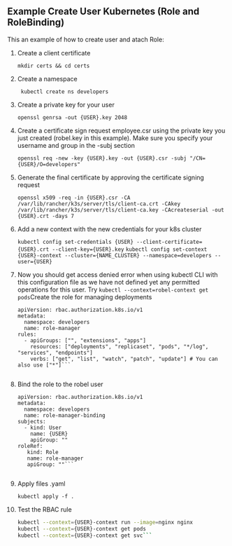 Example Create User Kubernetes (Role and RoleBinding)
----------------

This an example of how to create user and atach Role:


1. Create a client certificate

    ``` mkdir certs && cd certs ```

2. Create a namespace

    ``` kubectl create ns developers```

3. Create a private key for your user

    ```openssl genrsa -out {USER}.key 2048```
    
4. Create a certificate sign request employee.csr using the private key you just created (robel.key in this example). Make sure you specify your username and group in the -subj section 

    ```openssl req -new -key {USER}.key -out {USER}.csr -subj "/CN={USER}/O=developers"```

5. Generate the final certificate by approving the certificate signing request

    ```openssl x509 -req -in {USER}.csr -CA /var/lib/rancher/k3s/server/tls/client-ca.crt -CAkey /var/lib/rancher/k3s/server/tls/client-ca.key -CAcreateserial -out {USER}.crt -days 7```
    
6. Add a new context with the new credentials for your k8s cluster

    ```kubectl config set-credentials {USER} --client-certificate={USER}.crt --client-key={USER}.key```
    ```kubectl config set-context {USER}-context --cluster={NAME_CLUSTER} --namespace=developers --user={USER}```
    
7. Now you should get access denied error when using kubectl CLI with this configuration file as we have not defined yet any permitted operations for this user. Try ``` kubectl --context=robel-context get pods ```Create the role for managing deployments

    ```kind: Role
    apiVersion: rbac.authorization.k8s.io/v1
    metadata:
      namespace: developers
      name: role-manager
    rules:
      - apiGroups: ["", "extensions", "apps"]
        resources: ["deployments", "replicaset", "pods", "*/log", "services", "endpoints"]
        verbs: ["get", "list", "watch", "patch", "update"] # You can also use ["*"]```
        
8. Bind the role to the robel user

    ```kind: RoleBinding
    apiVersion: rbac.authorization.k8s.io/v1
    metadata:
      namespace: developers
      name: role-manager-binding
    subjects:
      - kind: User
        name: {USER}
        apiGroup: ""
    roleRef:
       kind: Role
       name: role-manager
       apiGroup: ""```
       
9. Apply files .yaml

    ```kubectl apply -f .```
    
10. Test the RBAC rule

    ```bash
    kubectl --context={USER}-context run --image=nginx nginx
    kubectl --context={USER}-context get pods
    kubectl --context={USER}-context get svc```
